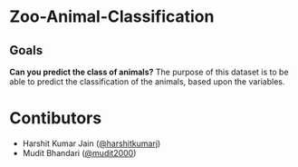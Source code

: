 # Zoo-Animal-Classification

## Goals
**Can you predict the class of animals?**
The purpose of this dataset is to be able to predict the classification of the animals, based upon the variables.

# Contibutors
* Harshit Kumar Jain ([@harshitkumarj](https://github.com/harshitkumarj))
* Mudit Bhandari ([@mudit2000](https://github.com/mudit2000))
